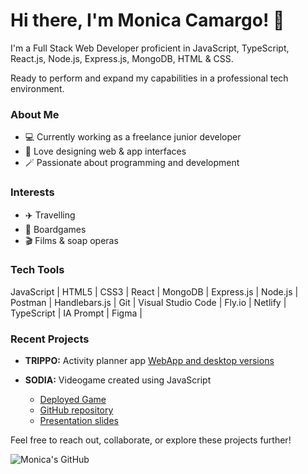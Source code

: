 # Hi there, I'm Monica Camargo! 👋

I'm a Full Stack Web Developer proficient in JavaScript, TypeScript, React.js, Node.js, Express.js, MongoDB, HTML & CSS.

Ready to perform and expand my capabilities in a professional tech environment.

### About Me
- 💻 Currently working as a freelance junior developer
- 🎨 Love designing web & app interfaces
- 🪄 Passionate about programming and development

### Interests
- ✈️ Travelling
- 🎲 Boardgames
- 🎬 Films & soap operas

### Tech Tools
JavaScript | HTML5 | CSS3 | React | MongoDB | Express.js | Node.js | Postman | Handlebars.js | Git | Visual Studio Code | Fly.io | Netlify | TypeScript | IA Prompt | Figma |

### Recent Projects
- **TRIPPO:** Activity planner app [WebApp and desktop versions](https://trippo.netlify.app/)

- **SODIA:** Videogame created using JavaScript
  - [Deployed Game](https://monicamargo37.github.io/SODIA_Shooter-Game/)
  - [GitHub repository](https://github.com/MoniCamargo37/SODIA_Shooter-Game)
  - [Presentation slides](https://docs.google.com/presentation/d/17o8pfU952duM68wNuS3tq6jQ3p9ZCGPL/edit#slide=id.p1)



Feel free to reach out, collaborate, or explore these projects further!

![Monica's GitHub](https://github.com/MoniCamargo37)

